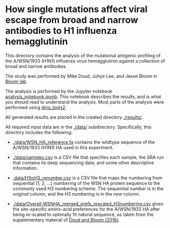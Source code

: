 # How single mutations affect viral escape from broad and narrow antibodies to H1 influenza hemagglutinin 

This directory contains the analysis of the mutational antigenic profiling of the A/WSN/1933 (H1N1) influenza virus hemagglutinin against a collection of broad and narrow antibodies.

The study was performed by Mike Doud, Juhye Lee, and Jesse Bloom in [Bloom lab](https://research.fhcrc.org/bloom/en.html).

The analysis is performed by the Jupyter notebook [analysis_notebook.ipynb](analysis_notebook.ipynb). 
This notebook describes the results, and is what you should read to understand the analysis.
Most parts of the analysis were performed using [dms_tools2](https://jbloomlab.github.io/dms_tools2/).

All generated results are placed in the created directory [./results/](./results).

All required input data are in the [./data/](./data/) subdirectory. Specifically, this directory includes the following:

  * [./data/WSN_HA_reference.fa](./data/WSN_HA_reference.fa) contains the wildtype sequence of the A/WSN/1933 (H1N1) HA used in this experiment.

  * [./data/samples.csv](./data/samples.csv) is a CSV file that specifies each sample, the SRA run that contains its deep sequencing data, and some other descriptive information.

  * [.data/H1toH3_renumber.csv](.data/H1toH3_renumber.csv) is a CSV file that maps the numbering from sequential (1, 2, ...) numbering of the WSN HA protein sequence to the commonly used H3 numbering scheme. The sequential number is in the *original* column, and the H3 numbering is in the *new* column.

  * [./data/Overall-WSNHA_merged_prefs_rescaled_H3numbering.csv](./data/Overall-WSNHA_merged_prefs_rescaled_H3numbering.csv) gives the site-specific amino-acid preferences for the A/WSN/1933 HA after being re-scaled to optimally fit natural sequence, as taken from the supplementary material of [Doud and Bloom (2016)](http://www.mdpi.com/1999-4915/8/6/155).
